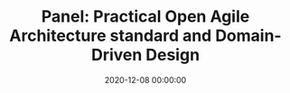 ---
title: 'Panel: Practical Open Agile Architecture standard and Domain-Driven Design'
description: >
 The Open Group recently published the Open Agile Architecture™ standard, which offers an approach to architects at scale with agility. It provides guidance and best practices for Enterprise Architects seeking to transition into Agile and Digital contexts. It also puts a focus on Domain-Driven Design as an approach to software delivery. In this panel, our Xebia experts will discuss the importance of using this standard in any modern IT architecture. So curious why Enterprise Architecture and Domain-Driven Design are such a good match? Come join this panel and find out the value for your organisation and where to start using the Open Agile Architecture standard and Domain-Driven Design yourself!
conference: 'Xebia Academy Webinar Week'
type: 'panel'
location: 'Online'
slides: https://speakerdeck.com/joaoasrosa/panel-practical-open-agile-architecture-standard-and-domain-driven-design-at-xebia-academy-webinar-week-2020
website: https://community.xebia.academy/events/panel-practical-open-agile-architecture-standard-and-domain-driven-design
date: 2020-12-08 00:00:00
featured_image: 'https://speakerdeck.com/joaoasrosa/panel-practical-open-agile-architecture-standard-and-domain-driven-design-at-xebia-academy-webinar-week-2020.webp'
---